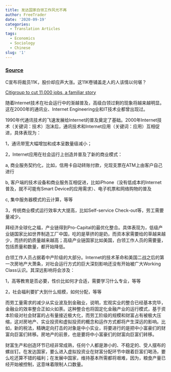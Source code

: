 ```yaml
---
title: 发达国家白领工作风光不再
author: FreeTrader
date: '2020-09-19'
categories:
  - Translation Articles
tags:
  - Economics
  - Sociology
  - Chinese
slug: '1'
---
```


### [Source](https://blog.wenxuecity.com/myblog/47609/201212/3596.html)

C宣布将裁员11K，股价却应声大涨。这11K卷铺盖走人的人该情以何堪？

[Citigroup to cut 11,000 jobs, a familiar story](http://finance.yahoo.com/news/citigroup-cut-11-000-jobs-184308551.html)


随着Internet技术在社会运行中的渐越普及，高级白领过剩的现象将越来越明显。这在2000年的通讯业、Internet Engineering业和IT技术业都曾出现过。

1990年代通讯技术的飞速发展给Internet的普及奠定了基础。2000年Internet技术（关键词：技术）泡沫后，通讯技术和Internet应用（关键词：应用）互相促进，具体表现为：

1，通讯带宽大幅增加和成本呈数量级减小；

2，Internet应用在社会运行上创造并普及了新的商业模式：

a, 商业服务契约化，比如，信用卡自动转账付款，兑现支票在ATM上由客户自己进行

b, 客户端的技术设备和商业服务互相促进，比如iPhone（没有低成本的Internet普及，就不可能有Smart Device的应用需求）、电子机票和网络购物的普及

c, 集中服务器模式的云计算，等等

3，传统商业模式运行效率大大提高，比如Self-service Check-out等，劳工需要量减少。

拜经济全球化之福，产业链得到Pro-Capital的最优化整合。具体表现为，低级产业链国家比如世界制造工厂中国，吃的是草挤的是奶，而资本家需要给的草越来越少，而挤的奶质量越来越高；高级产业链国家比如美国，白领工作人员的需要量，包括质量和数量，都开始降低。

白领工作人员占据着中产阶级的大部分。Internet的技术革命和美国二战之后的第一次房地产大萧条，对社会运行方式的巨大深刻影响还没有开始被广大Working Class认识。其深远影响将会涉及：

1，高等教育是否必要，性价比如何才合适，需要学习什么专业，等等

2，社会福利要扩大到什么规模，如何分配，等等

而劳工量需求的减少从实业波及到金融业，说明，宏观实业的整合已经基本完毕，金融业的效率整合正如火如荼。这种整合也将固定化金融产业的运行模式，基于资本阶级对社会财富的占有量接近极大化，而劳工阶级的规模和财富占有被极大压缩，这对房地产、实业投资和虚拟投资的概念和运作方式都将产生深远的影响。比如，新的税法，精确定向打击的对象是中小实业，将要进行的是把中小富豪们的财富向巨富们转移。房地产的前景，也是要将中小富豪们的财富向巨富们转移。

财富生产和创造环节已经非常成熟，任何个人都是渺小的、不稳定的、受人摆布的螺丝钉。在发达国家，要么进入虚拟投资业在财富分配环节中跟着巨富们喝汤，要么吃还算不错的福利；在发展中国家，维持基本所需都将艰难，因为，粮食产量已经开始被控制，这意味着限制人口数量。